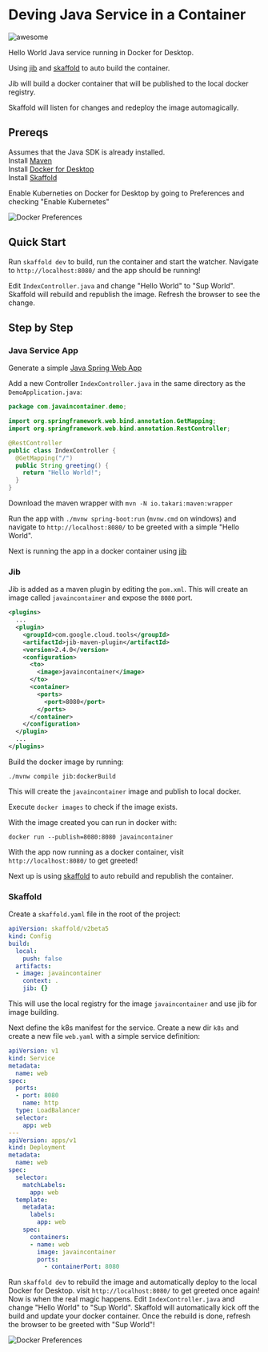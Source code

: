 # Deving Java Service in a Container

![awesome](./docs/yes.png)

Hello World Java service running in Docker for Desktop.

Using [jib](https://github.com/GoogleContainerTools/jib) and [skaffold](https://skaffold.dev/) to auto build the container.

Jib will build a docker container that will be published to the local docker registry.

Skaffold will listen for changes and redeploy the image automagically.

## Prereqs

Assumes that the Java SDK is already installed.  
Install [Maven](https://maven.apache.org/)  
Install [Docker for Desktop](https://www.docker.com/products/docker-desktop)  
Install [Skaffold](https://skaffold.dev/docs/install/)  

Enable Kuberneties on Docker for Desktop by going to Preferences and checking "Enable Kubernetes"

![Docker Preferences](./docs/dockerPrefs.png)

## Quick Start

Run `skaffold dev` to build, run the container and start the watcher. Navigate to `http://localhost:8080/` and the app should be running! 
  
Edit `IndexController.java` and change "Hello World" to "Sup World". Skaffold will rebuild and republish the image. Refresh the browser to see the change. 

## Step by Step

### Java Service App

Generate a simple [Java Spring Web App](https://start.spring.io/#!type=maven-project&language=java&platformVersion=2.3.1.RELEASE&packaging=jar&jvmVersion=1.8&groupId=com.javaincontainer&artifactId=demo&name=demo&description=Demo%20project%20for%20simple%20java%20service&packageName=com.javaincontainer.demo&dependencies=web)

Add a new Controller `IndexController.java` in the same directory as the `DemoApplication.java`:

```java
package com.javaincontainer.demo;

import org.springframework.web.bind.annotation.GetMapping;
import org.springframework.web.bind.annotation.RestController;

@RestController
public class IndexController {
  @GetMapping("/")
  public String greeting() {
    return "Hello World!";
  }
}
```

Download the maven wrapper with `mvn -N io.takari:maven:wrapper`  

Run the app with `./mvnw spring-boot:run` (`mvnw.cmd` on windows) and navigate to `http://localhost:8080/` to be greeted with a simple "Hello World".

Next is running the app in a docker container using [jib](https://github.com/GoogleContainerTools/jib)

### Jib
Jib is added as a maven plugin by editing the `pom.xml`. This will create an image called `javaincontainer` and expose the `8080` port. 

```xml
<plugins>
  ...
  <plugin>
    <groupId>com.google.cloud.tools</groupId>
    <artifactId>jib-maven-plugin</artifactId>
    <version>2.4.0</version>
    <configuration>
      <to>
        <image>javaincontainer</image>
      </to>
      <container> 
        <ports>
          <port>8080</port>
        </ports>
      </container> 
    </configuration>
  </plugin>
  ...
</plugins>
```

Build the docker image by running:
```
./mvnw compile jib:dockerBuild
```
This will create the `javaincontainer` image and publish to local docker.
  
Execute `docker images` to check if the image exists.  
  
With the image created you can run in docker with:
```
docker run --publish=8080:8080 javaincontainer
```
With the app now running as a docker container, visit `http://localhost:8080/` to get greeted!

Next up is using [skaffold](https://skaffold.dev/) to auto rebuild and republish the container.

### Skaffold


Create a `skaffold.yaml` file in the root of the project:

```yaml
apiVersion: skaffold/v2beta5
kind: Config
build:
  local:
    push: false
  artifacts:
  - image: javaincontainer
    context: .
    jib: {}
```

This will use the local registry for the image `javaincontainer` and use jib for image building. 

Next define the k8s manifest for the service. Create a new dir `k8s` and create a new file `web.yaml` with a simple service definition:

```yaml
apiVersion: v1
kind: Service
metadata:
  name: web
spec:
  ports:
  - port: 8080
    name: http
  type: LoadBalancer
  selector:
    app: web
---
apiVersion: apps/v1
kind: Deployment
metadata:
  name: web
spec:
  selector:
    matchLabels:
      app: web
  template:
    metadata:
      labels:
        app: web
    spec:
      containers:
      - name: web
        image: javaincontainer
        ports:
          - containerPort: 8080
```

Run `skaffold dev` to rebuild the image and automatically deploy to the local Docker for Desktop. visit `http://localhost:8080/` to get greeted once again!  
Now is when the real magic happens. Edit `IndexController.java` and change "Hello World" to "Sup World". Skaffold will automatically kick off the build and update your docker container. Once the rebuild is done, refresh the browser to be greeted with "Sup World"!

![Docker Preferences](./docs/awesome.jpeg)
 